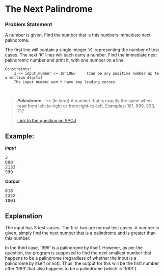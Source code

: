 

# The Next Palindrome

### Problem Statement 
A number is given. Find the number that is this numbers immediate next palindrome.

The first line will contain a single integer *'K'* representing the number of test cases. The next *'K'* lines will each carry a number. Find the immediate next palindromic number and print it, with one number on a line.
```
Constraints:
    1 <= input_number <= 10^10E6     (Can be any positive number up to a million digits)
    The input number won't have any leading zeroes.
```
<br>

> ***Palindrome*** -->> (In here) A number that is exactly the same when read from left-to-right or from right-to-left.
> Examples: 101, 999, 333, 717
> 
> [Link to the question on SPOJ](https://www.spoj.com/problems/PALIN/)

## Example:
***Input***
<pre>
3
808
2133
999
</pre>


***Output***
<pre>
818
2222
1001
</pre>

## Explanation
The input has 3 test-cases. The first two are normal test cases. A number is given, simply find the next number that is a palindrome and is greater than this number.

In the third case, '999' is a palindrome by itself. However, as per the question, the program is supposed to find the next smallest number that happens to be a palindrome (regardless of whether the input is a palindrome by itself or not). Thus, the output for this will be the first number after '999' that also happens to be a palindrome (which is '1001').